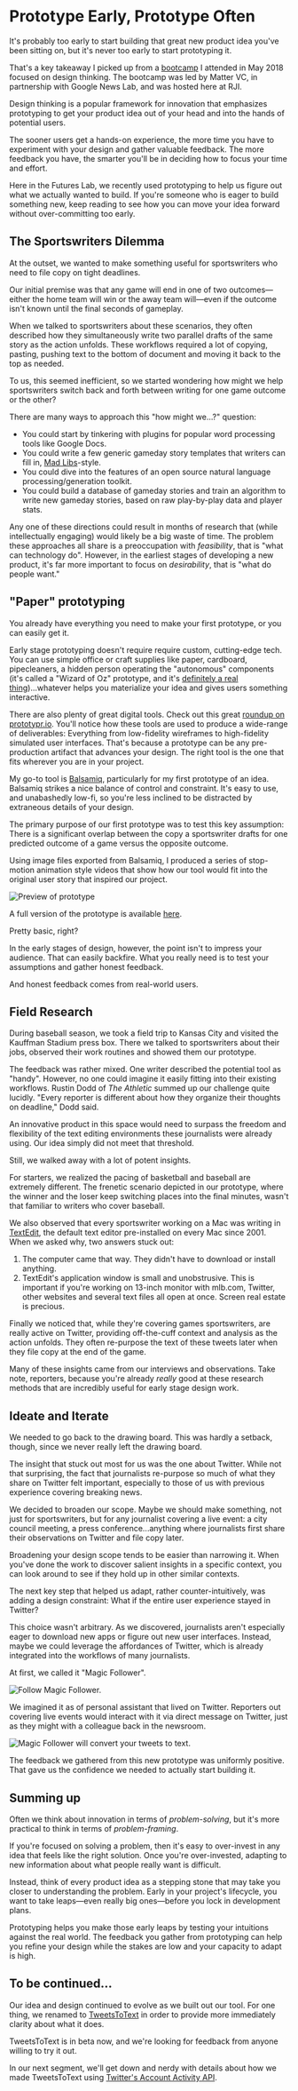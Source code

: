 # Prototype Early, Prototype Often

It's probably too early to start building that great new product idea you've been sitting on, but it's never too early to start prototyping it.

That's a key takeaway I picked up from a [bootcamp](https://medium.com/matter-driven-narrative/a-lot-more-experiments-open-matter-e3088db96fb) I attended in May 2018 focused on design thinking. The bootcamp was led by Matter VC, in partnership with Google News Lab, and was hosted here at RJI.

Design thinking is a popular framework for innovation that emphasizes prototyping to get your product idea out of your head and into the hands of potential users.

The sooner users get a hands-on experience, the more time you have to experiment with your design and gather valuable feedback. The more feedback you have, the smarter you'll be in deciding how to focus your time and effort.

Here in the Futures Lab, we recently used prototyping to help us figure out what we actually wanted to build. If you're someone who is eager to build something new, keep reading to see how you can move your idea forward without over-committing too early.

## The Sportswriters Dilemma

At the outset, we wanted to make something useful for sportswriters who need to file copy on tight deadlines.

Our initial premise was that any game will end in one of two outcomes—either the home team will win or the away team will—even if the outcome isn't known until the final seconds of gameplay.

When we talked to sportswriters about these scenarios, they often described how they simultaneously write two parallel drafts of the same story as the action unfolds. These workflows required a lot of copying, pasting, pushing text to the bottom of document and moving it back to the top as needed.

To us, this seemed inefficient, so we started wondering how might we help sportswriters switch back and forth between writing for one game outcome or the other?

There are many ways to approach this "how might we...?" question:

* You could start by tinkering with plugins for popular word processing tools like Google Docs.
* You could write a few generic gameday story templates that writers can fill in, [Mad Libs](http://www.madlibs.com/)-style.
* You could dive into the features of an open source natural language processing/generation toolkit.
* You could build a database of gameday stories and train an algorithm to write new gameday stories, based on raw play-by-play data and player stats.

Any one of these directions could result in months of research that (while intellectually engaging) would likely be a big waste of time. The problem these approaches all share is a preoccupation with *feasibility*, that is "what can technology do". However, in the earliest stages of developing a new product, it's far more important to focus on *desirability*, that is "what do people want."

## "Paper" prototyping

You already have everything you need to make your first prototype, or you can easily get it.

Early stage prototyping doesn't require require custom, cutting-edge tech. You can use simple office or craft supplies like paper, cardboard, pipecleaners, a hidden person operating the "autonomous" components (it's called a "Wizard of Oz" prototype, and it's [definitely a real thing](https://en.wikipedia.org/wiki/Wizard_of_Oz_experiment))...whatever helps you materialize your idea and gives users something interactive.

There are also plenty of great digital tools. Check out this great [roundup on prototypr.io](https://www.prototypr.io/prototyping?Category=%5B%22%E2%9C%82%EF%B8%8F+Prototyping%22%5D). You'll notice how these tools are used to produce a wide-range of deliverables: Everything from low-fidelity wireframes to high-fidelity simulated user interfaces. That's because a prototype can be any pre-production artifact that advances your design. The right tool is the one that fits wherever you are in your project. 

My go-to tool is [Balsamiq](https://balsamiq.com/wireframes/), particularly for my first prototype of an idea. Balsamiq strikes a nice balance of control and constraint. It's easy to use, and unabashedly low-fi, so you're less inclined to be distracted by extraneous details of your design.

The primary purpose of our first prototype was to test this key assumption: There is a significant overlap between the copy a sportswriter drafts for one predicted outcome of a game versus the opposite outcome.

Using image files exported from Balsamiq, I produced a series of stop-motion animation style videos that show how our tool would fit into the original user story that inspired our project.

![Preview of prototype](https://raw.githubusercontent.com/rji-futures-lab/game-day-writer-prototype/master/img/preview.gif)

A full version of the prototype is available [here](http://game-day-writer-prototype.s3-website.us-east-2.amazonaws.com/).

Pretty basic, right?

In the early stages of design, however, the point isn't to impress your audience. That can easily backfire. What you really need is to test your assumptions and gather honest feedback.

And honest feedback comes from real-world users.

## Field Research

During baseball season, we took a field trip to Kansas City and visited the Kauffman Stadium press box. There we talked to sportswriters about their jobs, observed their work routines and showed them our prototype.

The feedback was rather mixed. One writer described the potential tool as "handy". However, no one could imagine it easily fitting into their existing workflows. Rustin Dodd of *The Athletic* summed up our challenge quite lucidly. "Every reporter is different about how they organize their thoughts on deadline," Dodd said.

An innovative product in this space would need to surpass the freedom and flexibility of the text editing environments these journalists were already using. Our idea simply did not meet that threshold.

Still, we walked away with a lot of potent insights.

For starters, we realized the pacing of basketball and baseball are extremely different. The frenetic scenario depicted in our prototype, where the winner and the loser keep switching places into the final minutes, wasn't that familiar to writers who cover baseball.

We also observed that every sportswriter working on a Mac was writing in [TextEdit](https://support.apple.com/guide/textedit/welcome/mac), the default text editor pre-installed on every Mac since 2001. When we asked why, two answers stuck out:

1. The computer came that way. They didn't have to download or install anything.
2. TextEdit's application window is small and unobstrusive. This is important if you're working on 13-inch monitor with mlb.com, Twitter, other websites and several text files all open at once. Screen real estate is precious.

Finally we noticed that, while they're covering games sportswriters, are really active on Twitter, providing off-the-cuff context and analysis as the action unfolds. They often re-purpose the text of these tweets later when they file copy at the end of the game.

Many of these insights came from our interviews and observations. Take note, reporters, because you're already *really* good at these research methods that are incredibly useful for early stage design work.

## Ideate and Iterate

We needed to go back to the drawing board. This was hardly a setback, though, since we never really left the drawing board.

The insight that stuck out most for us was the one about Twitter. While not that surprising, the fact that journalists re-purpose so much of what they share on Twitter felt important, especially to those of us with previous experience covering breaking news.

We decided to broaden our scope. Maybe we should make something, not just for sportswriters, but for any journalist covering a live event: a city council meeting, a press conference...anything where journalists first share their observations on Twitter and file copy later.

Broadening your design scope tends to be easier than narrowing it. When you've done the work to discover salient insights in a specific context, you can look around to see if they hold up in other similar contexts. 

The next key step that helped us adapt, rather counter-intuitively, was adding a design constraint: What if the entire user experience stayed in Twitter?

This choice wasn't arbitrary. As we discovered, journalists aren't especially eager to download new apps or figure out new user interfaces. Instead, maybe we could leverage the affordances of Twitter, which is already integrated into the workflows of many journalists.

At first, we called it "Magic Follower".

![Follow Magic Follower.](https://raw.githubusercontent.com/rji-futures-lab/game-day-writer-prototype/master/img/magic-follower-1.png)

We imagined it as of personal assistant that lived on Twitter. Reporters out covering live events would interact with it via direct message on Twitter, just as they might with a colleague back in the newsroom.

![Magic Follower will convert your tweets to text.](https://raw.githubusercontent.com/rji-futures-lab/game-day-writer-prototype/master/img/magic-follower-2.png)

The feedback we gathered from this new prototype was uniformly positive. That gave us the confidence we needed to actually start building it.

## Summing up

Often we think about innovation in terms of *problem-solving*, but it's more practical to think in terms of *problem-framing*.

If you're focused on solving a problem, then it's easy to over-invest in any idea that feels like the right solution. Once you're over-invested, adapting to new information about what people really want is difficult.

Instead, think of every product idea as a stepping stone that may take you closer to understanding the problem. Early in your project's lifecycle, you want to take leaps—even really big ones—before you lock in development plans.

Prototyping helps you make those early leaps by testing your intuitions against the real world. The feedback you gather from prototyping can help you refine your design while the stakes are low and your capacity to adapt is high. 

## To be continued...

Our idea and design continued to evolve as we built out our tool. For one thing, we renamed to [TweetsToText](https://www.tweetstotext.io/) in order to provide more immediately clarity about what it does.

TweetsToText is in beta now, and we're looking for feedback from anyone willing to try it out.

In our next segment, we'll get down and nerdy with details about how we made TweetsToText using [Twitter's Account Activity API](https://developer.twitter.com/en/products/accounts-and-users/account-activity-api.html).

